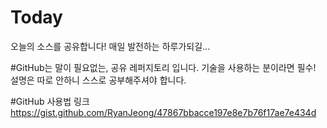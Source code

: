 # Today
오늘의 소스를 공유합니다! 매일 발전하는 하루가되길...

#GitHub는 말이 필요없는, 공유 레퍼지토리 입니다.
기술을 사용하는 분이라면 필수! 설명은 따로 안하니 스스로 공부해주셔야 합니다.
 
#GitHub 사용법 링크 
https://gist.github.com/RyanJeong/47867bbacce197e8e7b76f17ae7e434d
